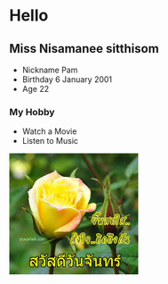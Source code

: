 # Hello
## Miss Nisamanee sitthisom
* Nickname Pam
* Birthday 6 January 2001
* Age 22
### My Hobby
* Watch a Movie
* Listen to Music

![GitHub](./images/Im.jfif)
